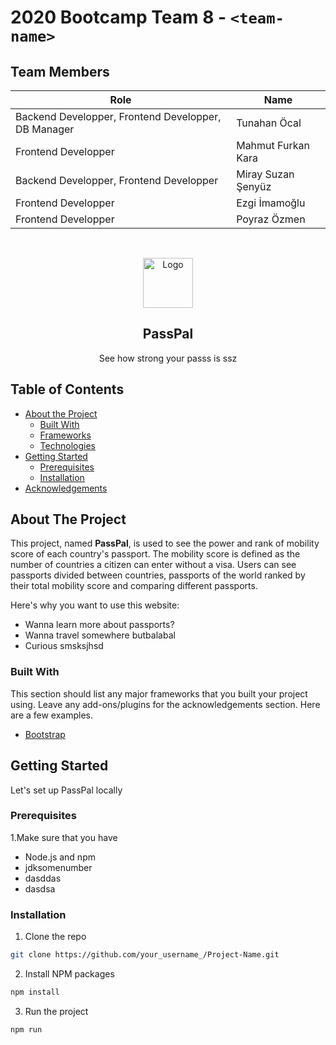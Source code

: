 # 2020 Bootcamp Team 8 - `<team-name>`

## Team Members

| Role               | Name               |
|--------------------|--------------------|
| Backend Developper, Frontend Developper, DB Manager | Tunahan Öcal|
| Frontend Developper | Mahmut Furkan Kara |
| Backend Developper, Frontend Developper | Miray Suzan Şenyüz |
| Frontend Developper | Ezgi İmamoğlu      | 
| Frontend Developper | Poyraz Özmen       | 

<br />
<p align="center">
  <a href="https://github.com/othneildrew/Best-README-Template">
    <img src="images/logo.png" alt="Logo" width="80" height="80">
  </a>

  <h2 align="center">PassPal</h2>

  <p align="center">
    See how strong your passs is ssz
<!-- TABLE OF CONTENTS -->
  
## Table of Contents

* [About the Project](#about-the-project)
  * [Built With](#built-with)
  * [Frameworks](#frameworks)
  * [Technologies](#technologies)
* [Getting Started](#getting-started)
  * [Prerequisites](#prerequisites)
  * [Installation](#installation)
* [Acknowledgements](#acknowledgements)

## About The Project

  This project, named **PassPal**, is used to see the power and rank of mobility score of each country's passport. The mobility score is defined as the number of countries a citizen can enter without a visa. Users can see passports divided between countries, passports of the world ranked by their total mobility score and comparing different passports.

Here's why you want to use this website:
* Wanna learn more about passports?
* Wanna travel somewhere butbalabal
* Curious smsksjhsd

### Built With
This section should list any major frameworks that you built your project using. Leave any add-ons/plugins for the acknowledgements section. Here are a few examples.
* [Bootstrap](https://getbootstrap.com)

## Getting Started

Let's set up PassPal locally

### Prerequisites
1.Make sure that you have 
* Node.js and npm
* jdksomenumber
* dasddas
* dasdsa

### Installation

1. Clone the repo
```sh
git clone https://github.com/your_username_/Project-Name.git
```
2. Install NPM packages
```sh
npm install
```
3. Run the project
```sh
npm run
```
